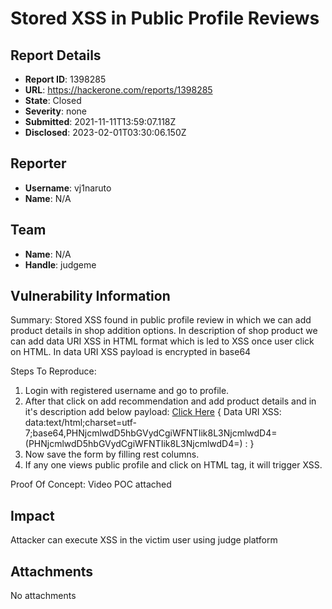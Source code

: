 # Stored XSS in Public Profile Reviews

## Report Details
- **Report ID**: 1398285
- **URL**: https://hackerone.com/reports/1398285
- **State**: Closed
- **Severity**: none
- **Submitted**: 2021-11-11T13:59:07.118Z
- **Disclosed**: 2023-02-01T03:30:06.150Z

## Reporter
- **Username**: vj1naruto
- **Name**: N/A

## Team
- **Name**: N/A
- **Handle**: judgeme

## Vulnerability Information
Summary:
Stored XSS found in public profile review in which we can add product details in shop addition options. In description of shop product we can add data URI XSS in HTML format which is led to XSS once user click on HTML.
In data URI XSS payload is encrypted in base64

Steps To Reproduce:
  1. Login with registered username and go to profile.
  2. After that click on add recommendation and add product details and in it's description add below payload:
<a href="data:text/html;charset=utf-7;base64,PHNjcmlwdD5hbGVydCgiWFNTIik8L3NjcmlwdD4=">Click Here</a>
{ Data URI XSS: data:text/html;charset=utf-7;base64,PHNjcmlwdD5hbGVydCgiWFNTIik8L3NjcmlwdD4=
(PHNjcmlwdD5hbGVydCgiWFNTIik8L3NjcmlwdD4=) : <script>alert('XSS')</script> }
  3. Now save the form by filling rest columns.
  4. If any one views public profile and click on HTML tag, it will trigger XSS.

Proof Of Concept:
Video POC attached

## Impact

Attacker can execute XSS in the victim user using judge platform

## Attachments
No attachments
